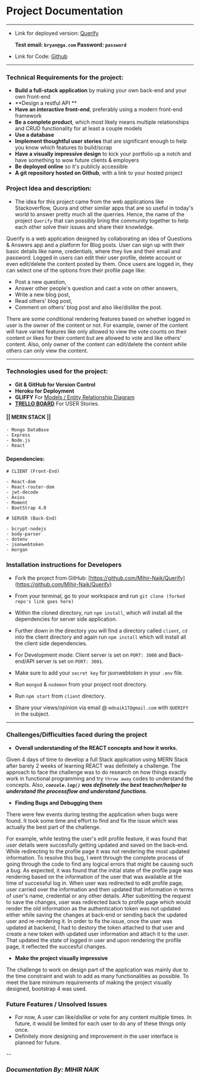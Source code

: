 # Project Documentation
---

- Link for deployed version: [Querify](https://querify.herokuapp.com/)
	
	**Test email: `bryan@ga.com` Password: `password`**
- Link for Code: [Github](https://github.com/Mihir-Naik/Querify)

--- 
### Technical Requirements for the project:

* **Build a full-stack application** by making your own back-end and your own front-end
* **Design a restful API **
* **Have an interactive front-end**, preferably using a modern front-end framework
* **Be a complete product**, which most likely means multiple relationships and CRUD functionality for at least a couple models
* **Use a database**
* **Implement thoughtful user stories** that are significant enough to help you know which features to build/scrap
* **Have a visually impressive design** to kick your portfolio up a notch and have something to wow future clients & employers
* **Be deployed online** so it's publicly accessible
* **A git repository hosted on Github**, with a link to your hosted project

### Project Idea and description:

- The idea for this project came from the web applications like Stackoverflow, Quora and other similar apps that are so useful in today's world to answer pretty much all the querries. Hence, the name of the project `Querify` that can possibly bring the community together to help each other solve their issues and share their knowledge. 

Querify is a web application designed by collaborating an idea of Questions & Answers app and a platform for Blog posts. User can sign up with their basic details like name, credentials, where they live and their email and password. Logged in users can edit their user profile, delete account or even edit/delete the content posted by them. Once users are logged in, they can select one of the options from their profile page like:

- Post a new question,
- Answer other people's question and cast a vote on other answers,
- Write a new blog post,
- Read others' blog post,
- Comment on others' blog post and also like/dislike the post.

There are some conditional rendering features based on whether logged in user is the owner of the content or not. For example, owner of the content will have varied features like only allowed to view the vote counts on their content or likes for their content but are allowed to vote and like others' content. Also, only owner of the content can edit/delete the content while others can only view the content.

---

### Technologies used for the project:

- **Git & GitHub for Version Control**
- **Heroku for Deployment**
- **GLIFFY** For [Models / Entity Relationship Diagram](https://i.imgur.com/VYL6okE.png)
- **[TRELLO BOARD](https://trello.com/b/0XVSVIts/querify-project-4)** For USER Stories. 

#### || 	MERN STACK  ||
 
	- Mongo DataBase
	- Express
	- Node.js
	- React 

#### Dependencies:
	# CLIENT (Front-End)
	
	- React-dom
	- React-router-dom
	- jwt-decode
	- Axios
	- Moment
	- BootStrap 4.0
	
	# SERVER (Back-End)
	
	- bcrypt-nodejs
	- body-parser
	- dotenv
	- jsonwebtoken
	- morgan


### Installation instructions for Developers
- Fork the project from GitHub: [https://github.com/Mihir-Naik/Querify] (https://github.com/Mihir-Naik/Querify)
- From your terminal, go to your workspace and run `git clone (forked repo's link goes here)`
- Within the cloned directory, run `npm install`, which will install all the dependencies for server side application.
- Further down in the directory you will find a directory called `client`, `cd` into the client directory and again run `npm install` which will install all the client side dependencies.
- For Development mode: Client server is set on `PORT: 3000` and Back-end/API server is set on `PORT: 3001`.
- Make sure to add your `secret key` for jsonwebtoken in your `.env` file.
- Run `mongod` & `nodemon` from your project root directory.
- Run `npm start` from `client` directory.


- Share your views/opinion via email @ `mdnaik17@gmail.com` with `QUERIFY` in the subject.

--- 

### Challenges/Difficulties faced during the project

- **Overall understanding of the REACT concepts and how it works.**

Given 4 days of time to develop a full Stack application using MERN Stack after barely 2 weeks of learning REACT was definitely a challenge. 
The approach to face the challenge was to do research on how things exactly work in functional programming and try `throw away` codes to understand the concepts. Also, ***`console.log()` was definately the best teacher/helper to understand the processflow and understand functions.***

- **Finding Bugs and Debugging them**

There were few events during testing the application when bugs were found. It took some time and effort to find and fix the issue which was actually the best part of the challenge.

For example, while testing the user's edit profile feature, it was found that user details were succesfully getting updated and saved on the back-end. While redirecting to the profile page it was not rendering the most updated information. To resolve this bug, I went through the complete process of going through the code to find any logical errors that might be causing such a bug. As expected, it was found that the initial state of the profile page was rendering based on the information of the user that was available at the time of successful log in. When user was redirected to edit profile page, user carried over the information and then updated that information in terms of user's name, credential or any other details. After submitting the request to save the changes, user was redirected back to profile page which would render the old information as the authentication token was not updated either while saving the changes at back-end or sending back the updated user and re-rendering it. In order to fix the issue, once the user was updated at backend, I had to destory the token attached to that user and create a new token with updated user information and attach it to the user. That updated the state of logged in user and upon rendering the profile page, it reflected the succesful changes. 

- **Make the project visually impressive**

The challenge to work on design part of the application was mainly due to the time constraint and wish to add as many functionalities as possible. To meet the bare minimum requirements of making the project visually designed, bootstrap 4 was used. 

### Future Features / Unsolved Issues

- For now, A user can like/dislike or vote for any content multiple times.
In future, it would be limited for each user to do any of these things only once. 
- Definitely more designing and improvement in the user interface is planned for future.


-- 
### ***Documentation By: MIHIR NAIK***

